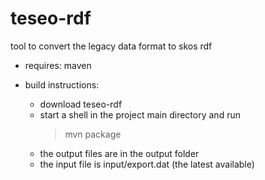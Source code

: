 teseo-rdf
=========

tool to convert the legacy data format to skos rdf

* requires: maven

* build instructions:

  * download teseo-rdf
  * start a shell in the project main directory and run
    > mvn package
  * the output files are in the output folder
  * the input file is input/export.dat (the latest available)
  
